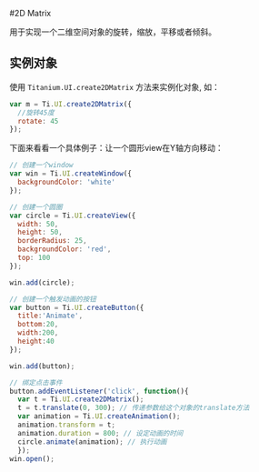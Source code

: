 #2D Matrix

用于实现一个二维空间对象的旋转，缩放，平移或者倾斜。

## 实例对象

使用 `Titanium.UI.create2DMatrix` 方法来实例化对象, 如：

```js
var m = Ti.UI.create2DMatrix({
  //旋转45度
  rotate: 45
});
```

下面来看看一个具体例子：让一个圆形view在Y轴方向移动：

```javascript
// 创建一个window
var win = Ti.UI.createWindow({
  backgroundColor: 'white'
});

// 创建一个圆圈
var circle = Ti.UI.createView({
  width: 50,
  height: 50,
  borderRadius: 25,
  backgroundColor: 'red',
  top: 100
});

win.add(circle);

// 创建一个触发动画的按钮
var button = Ti.UI.createButton({
  title:'Animate',
  bottom:20,
  width:200,
  height:40
});

win.add(button);

// 绑定点击事件
button.addEventListener('click', function(){
  var t = Ti.UI.create2DMatrix();
  t = t.translate(0, 300); // 传递参数给这个对象的translate方法
  var animation = Ti.UI.createAnimation();
  animation.transform = t;
  animation.duration = 800; // 设定动画的时间
  circle.animate(animation); // 执行动画
  });
win.open();
```
